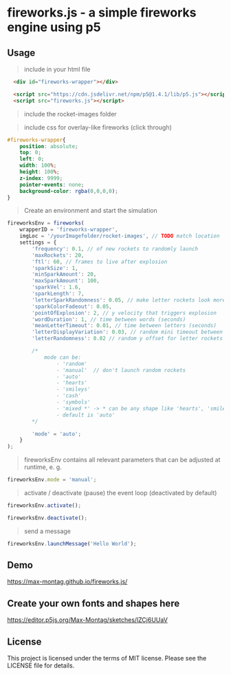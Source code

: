 # fireworks.js - a simple fireworks engine using p5

## Usage

> include in your html file

```html
  <div id="fireworks-wrapper"></div>

  <script src="https://cdn.jsdelivr.net/npm/p5@1.4.1/lib/p5.js"></script>
  <script src="fireworks.js"></script>
```

> include the rocket-images folder

> include css for overlay-like fireworks (click through)
```css
#fireworks-wrapper{
    position: absolute;
    top: 0;
    left: 0;
    width: 100%;
    height: 100%;
    z-index: 9999;
    pointer-events: none;
    background-color: rgba(0,0,0,0);
}
```

> Create an environment and start the simulation

```js
fireworksEnv = fireworks(
    wrapperID = 'fireworks-wrapper', 
    imgLoc = '/yourImagefolder/rocket-images', // TODO match location
    settings = {
        'frequency': 0.1, // of new rockets to randomly launch
        'maxRockets': 20,
        'ftl': 60, // frames to live after explosion
        'sparkSize': 1,
        'minSparkAmount': 20,
        'maxSparkAmount': 100,
        'sparkVel': 1.6,
        'sparkLength': 7,
        'letterSparkRandomness': 0.05, // make letter rockets look more natural
        'sparkColorFadeout': 0.05, 
        'pointOfExplosion': 2, // y velocity that triggers explosion
        'wordDuration': 1, // time between words (seconds)
        'meanLetterTimeout': 0.01, // time between letters (seconds)
        'letterDisplayVariation': 0.03, // random mini timeout between letter rockets
        'letterRandomness': 0.02 // random y offset for letter rockets

        /* 
            mode can be:
                - 'random'
                - 'manual'  // don't launch random rockets
                - 'auto'
                - 'hearts'
                - 'smileys'
                - 'cash'
                - 'symbols'
                - 'mixed *' -> * can be any shape like 'hearts', 'smileys' or 'cash'
                - default is 'auto'
        */

        'mode' = 'auto';
    }
);
```

> fireworksEnv contains all relevant parameters that can be adjusted at runtime, e. g.

```js
fireworksEnv.mode = 'manual';
```

> activate / deactivate (pause) the event loop (deactivated by default)

```js
fireworksEnv.activate();

fireworksEnv.deactivate();
```

> send a message

```js
fireworksEnv.launchMessage('Hello World');
```

## Demo

https://max-montag.github.io/fireworks.js/

## Create your own fonts and shapes here

https://editor.p5js.org/Max-Montag/sketches/lZCj6UUaV

## License

This project is licensed under the terms of MIT license. Please see the LICENSE file for details.
